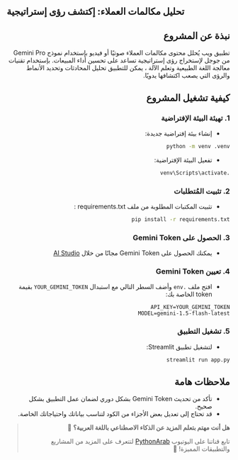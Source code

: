 ##  تحليل مكالمات العملاء: إكتشف رؤى إستراتيجية  

<div dir="rtl">

## نبذة عن المشروع

تطبيق ويب يُحلل محتوى مكالمات العملاء صوتيًا أو فيديو بإستخدام نموذج Gemini Pro من جوجل لإستخراج رؤى إستراتيجية تساعد على تحسين أداء المبيعات.
بإستخدام تقنيات  معالجة اللغة الطبيعية  وتعلم الآلة ، يمكن للتطبيق تحليل  المحادثات  وتحديد  الأنماط  والرؤى  التي يصعب  اكتشافها  يدويًا. 

##  كيفية  تشغيل  المشروع

### 1.  تهيئة  البيئة  الإفتراضية 

-  إنشاء بيئة إفتراضية جديدة:
 ```bash
 python -m venv .venv
 ```
-  تفعيل  البيئة  الإفتراضية:
 ```bash
 .venv\Scripts\activate
 ```
### 2.  تثبيت  المُتطلبات 

-  تثبيت  المكتبات  المطلوبة  من  ملف   requirements.txt :
 ```bash
 pip install -r requirements.txt
 ```
### 3.  الحصول  على  Gemini Token 

-  يمكنك  الحصول على  Gemini Token  مجانًا من خلال  [AI Studio](https://aistudio.google.com/)
###  4.  تعيين  Gemini Token  

-  افتح  ملف  `.env`  وأضف  السطر  التالي  مع  استبدال   `YOUR_GEMINI_TOKEN`   بقيمة   token   الخاصة  بك:
 ```
API_KEY=YOUR_GEMINI_TOKEN
MODEL=gemini-1.5-flash-latest
 ```
### 5.  تشغيل  التطبيق 

-  لتشغيل  تطبيق  Streamlit:
 ```bash
 streamlit run app.py 
 ```
##  ملاحظات  هامة 

- تأكد من  تحديث   Gemini Token  بشكل  دوري  لضمان  عمل  التطبيق  بشكل  صحيح. 
-  قد  تحتاج إلى  تعديل  بعض  الأجزاء  من  الكود  لتناسب  بياناتك  واحتياجاتك  الخاصة. 


> **هل أنت مهتم بتعلم المزيد عن الذكاء الاصطناعي باللغة العربية؟** 🧠
>
>  تابع قناتنا على اليوتيوب  [PythonArab](https://www.youtube.com/@PythonArab)  لتتعرف على المزيد من المشاريع والتطبيقات المميزة! 🚀

 



</div>
